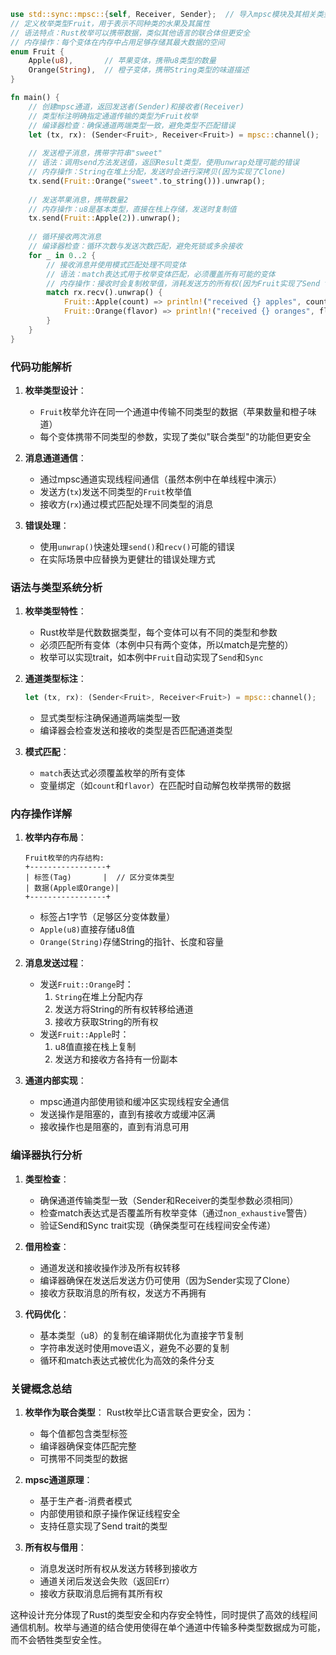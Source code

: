 ```rust
use std::sync::mpsc::{self, Receiver, Sender};  // 导入mpsc模块及其相关类型Receiver和Sender
// 定义枚举类型Fruit，用于表示不同种类的水果及其属性
// 语法特点：Rust枚举可以携带数据，类似其他语言的联合体但更安全
// 内存操作：每个变体在内存中占用足够存储其最大数据的空间
enum Fruit {
    Apple(u8),       // 苹果变体，携带u8类型的数量
    Orange(String),  // 橙子变体，携带String类型的味道描述
}

fn main() {
    // 创建mpsc通道，返回发送者(Sender)和接收者(Receiver)
    // 类型标注明确指定通道传输的类型为Fruit枚举
    // 编译器检查：确保通道两端类型一致，避免类型不匹配错误
    let (tx, rx): (Sender<Fruit>, Receiver<Fruit>) = mpsc::channel();
    
    // 发送橙子消息，携带字符串"sweet"
    // 语法：调用send方法发送值，返回Result类型，使用unwrap处理可能的错误
    // 内存操作：String在堆上分配，发送时会进行深拷贝(因为实现了Clone)
    tx.send(Fruit::Orange("sweet".to_string())).unwrap();
    
    // 发送苹果消息，携带数量2
    // 内存操作：u8是基本类型，直接在栈上存储，发送时复制值
    tx.send(Fruit::Apple(2)).unwrap();
    
    // 循环接收两次消息
    // 编译器检查：循环次数与发送次数匹配，避免死锁或多余接收
    for _ in 0..2 {
        // 接收消息并使用模式匹配处理不同变体
        // 语法：match表达式用于枚举变体匹配，必须覆盖所有可能的变体
        // 内存操作：接收时会复制枚举值，消耗发送方的所有权(因为Fruit实现了Send trait)
        match rx.recv().unwrap() {
            Fruit::Apple(count) => println!("received {} apples", count),
            Fruit::Orange(flavor) => println!("received {} oranges", flavor),
        }
    }
}
```

### 代码功能解析
1. **枚举类型设计**：
   - `Fruit`枚举允许在同一个通道中传输不同类型的数据（苹果数量和橙子味道）
   - 每个变体携带不同类型的参数，实现了类似"联合类型"的功能但更安全

2. **消息通道通信**：
   - 通过mpsc通道实现线程间通信（虽然本例中在单线程中演示）
   - 发送方(`tx`)发送不同类型的`Fruit`枚举值
   - 接收方(`rx`)通过模式匹配处理不同类型的消息

3. **错误处理**：
   - 使用`unwrap()`快速处理`send()`和`recv()`可能的错误
   - 在实际场景中应替换为更健壮的错误处理方式

### 语法与类型系统分析
1. **枚举类型特性**：
   - Rust枚举是代数数据类型，每个变体可以有不同的类型和参数
   - 必须匹配所有变体（本例中只有两个变体，所以match是完整的）
   - 枚举可以实现trait，如本例中`Fruit`自动实现了`Send`和`Sync`

2. **通道类型标注**：
   ```rust
   let (tx, rx): (Sender<Fruit>, Receiver<Fruit>) = mpsc::channel();
   ```
   - 显式类型标注确保通道两端类型一致
   - 编译器会检查发送和接收的类型是否匹配通道类型

3. **模式匹配**：
   - `match`表达式必须覆盖枚举的所有变体
   - 变量绑定（如`count`和`flavor`）在匹配时自动解包枚举携带的数据

### 内存操作详解
1. **枚举内存布局**：
   ```
   Fruit枚举的内存结构:
   +-----------------+
   | 标签(Tag)       |  // 区分变体类型
   | 数据(Apple或Orange)|
   +-----------------+
   ```
   - 标签占1字节（足够区分变体数量）
   - `Apple(u8)`直接存储u8值
   - `Orange(String)`存储String的指针、长度和容量

2. **消息发送过程**：
   - 发送`Fruit::Orange`时：
     1. `String`在堆上分配内存
     2. 发送方将String的所有权转移给通道
     3. 接收方获取String的所有权
   - 发送`Fruit::Apple`时：
     1. u8值直接在栈上复制
     2. 发送方和接收方各持有一份副本

3. **通道内部实现**：
   - mpsc通道内部使用锁和缓冲区实现线程安全通信
   - 发送操作是阻塞的，直到有接收方或缓冲区满
   - 接收操作也是阻塞的，直到有消息可用

### 编译器执行分析
1. **类型检查**：
   - 确保通道传输类型一致（Sender和Receiver的类型参数必须相同）
   - 检查match表达式是否覆盖所有枚举变体（通过`non_exhaustive`警告）
   - 验证Send和Sync trait实现（确保类型可在线程间安全传递）

2. **借用检查**：
   - 通道发送和接收操作涉及所有权转移
   - 编译器确保在发送后发送方仍可使用（因为Sender实现了Clone）
   - 接收方获取消息的所有权，发送方不再拥有

3. **代码优化**：
   - 基本类型（u8）的复制在编译期优化为直接字节复制
   - 字符串发送时使用move语义，避免不必要的复制
   - 循环和match表达式被优化为高效的条件分支

### 关键概念总结
1. **枚举作为联合类型**：
   Rust枚举比C语言联合更安全，因为：
   - 每个值都包含类型标签
   - 编译器确保变体匹配完整
   - 可携带不同类型的数据

2. **mpsc通道原理**：
   - 基于生产者-消费者模式
   - 内部使用锁和原子操作保证线程安全
   - 支持任意实现了Send trait的类型

3. **所有权与借用**：
   - 消息发送时所有权从发送方转移到接收方
   - 通道关闭后发送会失败（返回Err）
   - 接收方获取消息后拥有其所有权

这种设计充分体现了Rust的类型安全和内存安全特性，同时提供了高效的线程间通信机制。枚举与通道的结合使用使得在单个通道中传输多种类型数据成为可能，而不会牺牲类型安全性。
